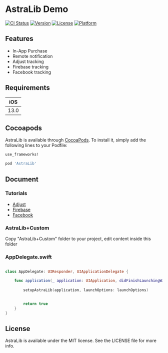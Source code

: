# AstraLib Demo

[![CI Status](https://img.shields.io/travis/vancungtruong/AstraLib.svg?style=flat)](https://travis-ci.org/vancungtruong/AstraLib)
[![Version](https://img.shields.io/cocoapods/v/AstraLib.svg?style=flat)](https://cocoapods.org/pods/AstraLib)
[![License](https://img.shields.io/cocoapods/l/AstraLib.svg?style=flat)](https://cocoapods.org/pods/AstraLib)
[![Platform](https://img.shields.io/cocoapods/p/AstraLib.svg?style=flat)](https://cocoapods.org/pods/AstraLib)


## Features

- In-App Purchase
- Remote notification
- Adjust tracking
- Firebase tracking
- Facebook tracking


## Requirements

| iOS |
| --- |
| 13.0 |


## Cocoapods

AstraLib is available through [CocoaPods](https://cocoapods.org). To install
it, simply add the following lines to your Podfile:

```ruby
use_frameworks!

pod 'AstraLib'
```

## Document

### Tutorials 

- [Adjust](https://github.com/adjust/ios_sdk)
- [Firebase](https://firebase.google.com/docs/analytics/get-started?platform=ios)
- [Facebook](https://developers.facebook.com/docs/app-events/getting-started-app-events-ios)

### AstraLib+Custom

Copy "AstraLib+Custom" folder to your project, edit content inside this folder

### AppDelegate.swift

```swift

class AppDelegate: UIResponder, UIApplicationDelegate { 

    func application(_ application: UIApplication, didFinishLaunchingWithOptions launchOptions: [UIApplication.LaunchOptionsKey: Any]?) -> Bool {
        
        setupAstraLib(application, launchOptions: launchOptions)

        
        return true
    }
}

```

## License

AstraLib is available under the MIT license. See the LICENSE file for more info.
